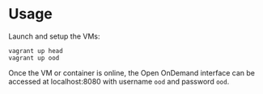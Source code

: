 # Usage

Launch and setup the VMs:

    vagrant up head
    vagrant up ood


Once the VM or container is online, the Open OnDemand interface can be accessed at localhost:8080 with username `ood` and password `ood`.
